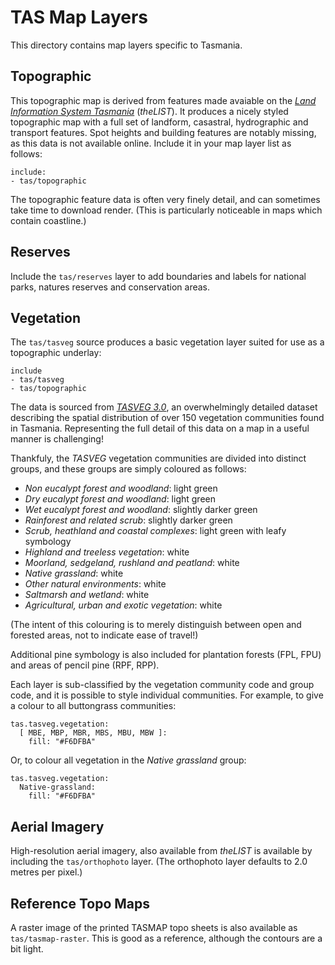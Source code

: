TAS Map Layers
==============

This directory contains map layers specific to Tasmania.

## Topographic

This topographic map is derived from features made avaiable on the [*Land Information System Tasmania*](http://www.thelist.tas.gov.au/) (*theLIST*). It produces a nicely styled topographic map with a full set of landform, casastral, hydrographic and transport features. Spot heights and building features are notably missing, as this data is not available online. Include it in your map layer list as follows:

    include:
    - tas/topographic

The topographic feature data is often very finely detail, and can sometimes take time to download render. (This is particularly noticeable in maps which contain coastline.)

## Reserves

Include the `tas/reserves` layer to add boundaries and labels for national parks, natures reserves and conservation areas.

## Vegetation

The `tas/tasveg` source produces a basic vegetation layer suited for use as a topographic underlay:

    include
    - tas/tasveg
    - tas/topographic

The data is sourced from [*TASVEG 3.0*](http://dpipwe.tas.gov.au/conservation/flora-of-tasmania/monitoring-and-mapping-tasmanias-vegetation-\(tasveg\)/tasveg-the-digital-vegetation-map-of-tasmania), an overwhelmingly detailed dataset describing the spatial distribution of over 150 vegetation communities found in Tasmania. Representing the full detail of this data on a map in a useful manner is challenging!

Thankfuly, the *TASVEG* vegetation communities are divided into distinct groups, and these groups are simply coloured as follows:

* *Non eucalypt forest and woodland*: light green
* *Dry eucalypt forest and woodland*: light green
* *Wet eucalypt forest and woodland*: slightly darker green
* *Rainforest and related scrub*: slightly darker green
* *Scrub, heathland and coastal complexes*: light green with leafy symbology
* *Highland and treeless vegetation*: white
* *Moorland, sedgeland, rushland and peatland*: white
* *Native grassland*: white
* *Other natural environments*: white
* *Saltmarsh and wetland*: white
* *Agricultural, urban and exotic vegetation*: white

(The intent of this colouring is to merely distinguish between open and forested areas, not to indicate ease of travel!)

Additional pine symbology is also included for plantation forests (FPL, FPU) and areas of pencil pine (RPF, RPP).

Each layer is sub-classified by the vegetation community code and group code, and it is possible to style individual communities. For example, to give a colour to all buttongrass communities:

    tas.tasveg.vegetation:
      [ MBE, MBP, MBR, MBS, MBU, MBW ]:
        fill: "#F6DFBA"

Or, to colour all vegetation in the *Native grassland* group:

    tas.tasveg.vegetation:
      Native-grassland:
        fill: "#F6DFBA"

## Aerial Imagery

High-resolution aerial imagery, also available from *theLIST* is available by including the `tas/orthophoto` layer. (The orthophoto layer defaults to 2.0 metres per pixel.)

## Reference Topo Maps

A raster image of the printed TASMAP topo sheets is also available as `tas/tasmap-raster`. This is good as a reference, although the contours are a bit light.
